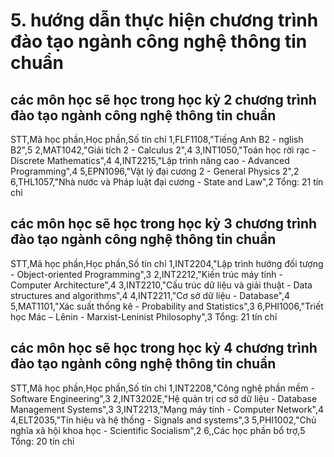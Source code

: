 # 5. hướng dẫn thực hiện chương trình đào tạo ngành công nghệ thông tin chuẩn
## các môn học sẽ học trong học kỳ 2 chương trình đào tạo ngành công nghệ thông tin chuẩn
STT,Mã học phần,Học phần,Số tín chỉ
1,FLF1108,"Tiếng Anh B2 - nglish B2",5
2,MAT1042,"Giải tích 2 - Calculus 2",4
3,INT1050,"Toán học rời rạc - Discrete Mathematics",4
4,INT2215,"Lập trình nâng cao - Advanced Programming",4
5,EPN1096,"Vật lý đại cương 2 - General Physics 2",2
6,THL1057,"Nhà nước và Pháp luật đại cương - State and Law",2
Tổng: 21 tín chỉ
## các môn học sẽ học trong học kỳ 3 chương trình đào tạo ngành công nghệ thông tin chuẩn
STT,Mã học phần,Học phần,Số tín chỉ
1,INT2204,"Lập trình hướng đối tượng - Object-oriented Programming",3
2,INT2212,"Kiến trúc máy tính - Computer Architecture",4
3,INT2210,"Cấu trúc dữ liệu và giải thuật - Data structures and algorithms",4
4,INT2211,"Cơ sở dữ liệu - Database",4
5,MAT1101,"Xác suất thống kê - Probability and Statistics",3
6,PHI1006,"Triết học Mác – Lênin - Marxist-Leninist Philosophy",3
Tổng: 21 tín chỉ
## các môn học sẽ học trong học kỳ 4 chương trình đào tạo ngành công nghệ thông tin chuẩn
STT,Mã học phần,Học phần,Số tín chỉ
1,INT2208,"Công nghệ phần mềm - Software Engineering",3
2,INT3202E,"Hệ quản trị cơ sở dữ liệu - Database Management Systems",3
3,INT2213,"Mạng máy tính - Computer Network",4
4,ELT2035,"Tín hiệu và hệ thống - Signals and systems",3
5,PHI1002,"Chủ nghĩa xã hội khoa học - Scientific Socialism",2
6,,Các học phần bổ trợ,5
Tổng: 20 tín chỉ
